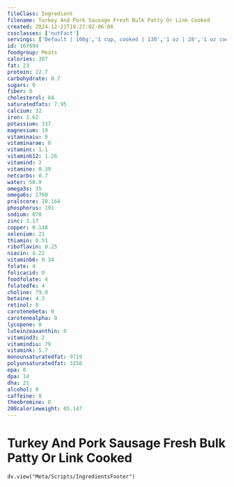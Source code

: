 ```yaml
---
fileClass: Ingredient
filename: Turkey And Pork Sausage Fresh Bulk Patty Or Link Cooked
created: 2024-12-21T19:27:02-06:00
cssclasses: ['nutFact']
servings: ['Default | 100g','1 cup, cooked | 130','1 oz | 28','1 oz cooked, yield | 21','1 patty, cooked | 25']
id: 167694
foodgroup: Meats
calories: 307
fat: 23
protein: 22.7
carbohydrate: 0.7
sugars: 0
fiber: 0
cholesterol: 84
saturatedfats: 7.95
calcium: 32
iron: 1.62
potassium: 337
magnesium: 19
vitaminaiu: 0
vitaminarae: 0
vitaminc: 1.1
vitaminb12: 1.26
vitamind: 2
vitamine: 0.39
netcarbs: 0.7
water: 50.9
omega3s: 35
omega6s: 2760
pralscore: 10.164
phosphorus: 191
sodium: 878
zinc: 3.17
copper: 0.148
selenium: 21
thiamin: 0.51
riboflavin: 0.25
niacin: 4.22
vitaminb6: 0.34
folate: 4
folicacid: 0
foodfolate: 4
folatedfe: 4
choline: 79.9
betaine: 4.3
retinol: 0
carotenebeta: 0
carotenealpha: 0
lycopene: 0
luteinzeaxanthin: 0
vitamind3: 2
vitamindiu: 79
vitamink: 5.7
monounsaturatedfat: 9719
polyunsaturatedfat: 3250
epa: 0
dpa: 14
dha: 21
alcohol: 0
caffeine: 0
theobromine: 0
200calorieweight: 65.147
---
```


# Turkey And Pork Sausage Fresh Bulk Patty Or Link Cooked

```dataviewjs
dv.view("Meta/Scripts/IngredientsFooter")
```